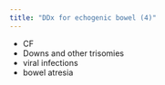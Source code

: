 ```yaml
---
title: "DDx for echogenic bowel (4)"
---
```

- CF
- Downs and other trisomies
- viral infections
- bowel atresia

